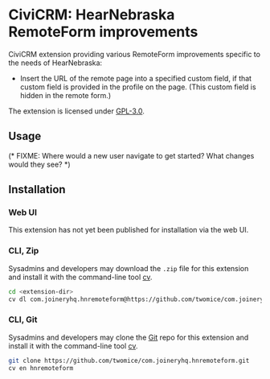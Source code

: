 # CiviCRM: HearNebraska RemoteForm improvements

CiviCRM extension providing various RemoteForm improvements specific to the needs of HearNebraska:

* Insert the URL of the remote page into a specified custom field, if that custom field is
  provided in the profile on the page. (This custom field is hidden in the remote form.)

The extension is licensed under [GPL-3.0](LICENSE.txt).

## Usage

(* FIXME: Where would a new user navigate to get started? What changes would they see? *)

## Installation 
### Web UI

This extension has not yet been published for installation via the web UI.

### CLI, Zip

Sysadmins and developers may download the `.zip` file for this extension and
install it with the command-line tool [cv](https://github.com/civicrm/cv).

```bash
cd <extension-dir>
cv dl com.joineryhq.hnremoteform@https://github.com/twomice/com.joineryhq.hnremoteform/archive/master.zip
```

### CLI, Git

Sysadmins and developers may clone the [Git](https://en.wikipedia.org/wiki/Git) repo for this extension and
install it with the command-line tool [cv](https://github.com/civicrm/cv).

```bash
git clone https://github.com/twomice/com.joineryhq.hnremoteform.git
cv en hnremoteform
```
